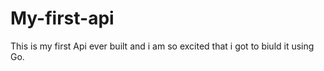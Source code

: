 # My-first-api
This is my first Api ever built and i am so excited that i got to biuld it using Go.
